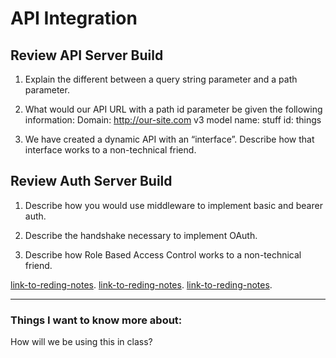# API Integration

## Review API Server Build

1. Explain the different between a query string parameter and a path parameter.



2. What would our API URL with a path id parameter be given the following information:
Domain: http://our-site.com
v3
model name: stuff
id: things



3. We have created a dynamic API with an “interface”. Describe how that interface works to a non-technical friend.



## Review Auth Server Build

1. Describe how you would use middleware to implement basic and bearer auth.



2. Describe the handshake necessary to implement OAuth.



3. Describe how Role Based Access Control works to a non-technical friend.



[link-to-reding-notes](https://codefellows.github.io/code-401-javascript-guide/curriculum/apps-and-libraries/api-server/).
[link-to-reding-notes](https://codefellows.github.io/code-401-javascript-guide/curriculum/apps-and-libraries/auth-server/).
[link-to-reding-notes]().

*************************************************************************************************************

### Things I want to know more about:

How will we be using this in class?